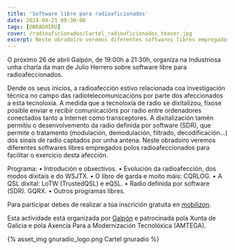 ```yaml
---
title: 'Software libre para radioaficionados'
date: 2024-04-21 09:30:00
tags: [OBRADOIRO]
cover: /radioaficionados/Cartel_radioaficionados_teaser.jpg
excerpt: Neste obradoiro veremos diferentes softwares libres empregados polos radioafeccionados para facilitar o exercicio desta afección.
---
```


O próximo 26 de abril Galpón, de 19:00h a 21:30h, organiza na Industriosa unha charla da man de Julio Herrero sobre software libre para radioafeccionados.

Dende os seus inicios, a radioafección estivo relacionada coa investigación técnica no campo das radiotelecomunicacións por parte dos afeccionados a esta tecnoloxía. A medida que a tecnoloxía de radio se dixitalizou, fíxose posible enviar e recibir comunicacións por radio entre ordenadores conectados tanto a Internet como transceptores. A dixitalización tamén permitiu o desenvolvemento da radio definida por software (SDR), que permite o tratamento (modulación, demodulación, filtrado, decodificación...) dos sinais de radio captados por unha antena. Neste obradoiro veremos diferentes softwares libres empregados polos radioafeccionados para facilitar o exercicio desta afección.

Programa:
• Introdución e obxectivos.
• Evolución da radioafección, dos modos dixitais e do WSJTX. 
• O libro de garda e moito máis: CQRLOG.
• A QSL dixital: LoTW (TrustedQSL) e eQSL.
• Radio definida por software (SDR). GQRX.
• Outros programas libres.

Para participar debes de realizar a túa inscrición gratuita en [mobilizon](https://mobilizon.fr/events/0e39d53f-b800-4374-892f-b299f5a4896f).

Esta actividade está organizada por [Galpón](https://www.galpon.org) e patrocinada pola Xunta de Galicia e pola Axencia Para a Modernización Tecnolóxica (AMTEGA).


{% asset_img gnuradio_logo.png Cartel gnuradio %}
